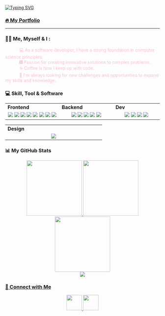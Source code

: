 <a href="https://git.io/typing-svg"><img src="https://readme-typing-svg.demolab.com?font=Fira+Code&size=20&pause=1000&background=000000&center=true&vCenter=true&width=800&lines=Hello👋+I'm+Fulya.;🌱I'm+a+Junior+Software+Developer!" alt="Typing SVG" /></a>
<br />
### [🔥 My Portfolio](https://fulyaertay.netlify.app/)

----------------------

### :woman_technologist: Me, Myself & I :

&emsp;&emsp;&emsp;<font color="pink"> 💻 As a software developer, I have a strong foundation in computer science principles. </font> </br>
&emsp;&emsp;&emsp;<font color="pink"> 🎆 Passion for creating innovative solutions to complex problems. </font>
</br>
&emsp;&emsp;&emsp;<font color="pink"> ☕ Coffee is how I keep up with code.</font> <br>
&emsp;&emsp;&emsp;<font color="pink"> 🌱 I'm always looking for new challenges and opportunities to expand my skills and knowledge. </font>



### 💻 Skill, Tool & Software

<div align="center" style="witdh:100%"> 
  <table>
    <tr>
      <td valign="center" width="100px"><b>Frontend<b></td>
      <td valign="center" width="100px"><b>Backend<b></td>
      <td valign="center" width="100px"><b>Dev<b></td>
    </tr>
    <tr>
      <td valign="center" align="center" width="300px">
        <img src="https://img.shields.io/badge/HTML-blue" /> 
        <img src="https://img.shields.io/badge/CSS-blue" />
        <img src="https://img.shields.io/badge/JavaScript-blue" /> 
        <img src="https://img.shields.io/badge/TypeScript-blue" />
        <img src="https://img.shields.io/badge/React-blue" /> 
        <img src="https://img.shields.io/badge/Bootstrap-blue" /> 
        <img src="https://img.shields.io/badge/Tailwind-blue" /> 
        <img src="https://img.shields.io/badge/Next-blue" /> 
      </td>      
      <td valign="center" align="center" width="300px">
        <img src="https://img.shields.io/badge/Django-blue" /> 
        <img src="https://img.shields.io/badge/Python-blue" />     
        <img src="https://img.shields.io/badge/Pandas-blue" /> 
        <img src="https://img.shields.io/badge/Numpy-blue" /> 
        <img src="https://img.shields.io/badge/Node.js-blue" /> 
      </td>
      <td valign="center" align="center" width="300px">
        <img src="https://img.shields.io/badge/CI/CD-blue" /> 
        <img src="https://img.shields.io/badge/MySQL-blue" /> 
        <img src="https://img.shields.io/badge/NoSQL-blue" /> 
        <img src="https://img.shields.io/badge/MongoDB-blue" /> 
      </td>
    </tr>
  </table>
  
 <table>
    <tr>
      <td valign="center" width="100px"><b>Design<b></td>
    </tr>
    <tr>
     <td valign="center" align="center" width="300px">
       <img src="https://img.shields.io/badge/Figma-blue" /> 
      </td>
    </tr>
  </table>
</div>



### 📊 My GitHub Stats


<div align="center">
  <a href="https://github.com/fulyaertay">
  <img height="180em" src="https://github-readme-stats.vercel.app/api?username=fulyaertay&theme=nightowl&hide_border=true&include_all_commits=false&count_private=true"/>
    <img height="180em" src="https://github-readme-streak-stats.herokuapp.com/?user=fulyaertay&theme=nightowl&hide_border=true" />
  <img height="180em" src="https://github-readme-stats.vercel.app/api/top-langs/?username=fulyaertay&theme=nightowl&hide_border=true&include_all_commits=false&count_private=true&layout=compact"/>
</div>


<div align="center">
  <img src="https://komarev.com/ghpvc/?username=fulyaertay&&style=flat-square" align="center" />
 </div>
     
### 💬 Connect with Me  
<p align="center">
<a href="https://www.linkedin.com/mwlite/in/fulya-ertay-40a593156">
  <img height="50" src="https://user-images.githubusercontent.com/46517096/166973395-19676cd8-f8ec-4abf-83ff-da8243505b82.png"/>
</a>
 <a href="https://www.github.com/fulyaertay" target="_blank" rel="noreferrer"><img src="https://raw.githubusercontent.com/danielcranney/readme-generator/main/public/icons/socials/github.svg" height="50" /></a> 
</p>  
  

<br/>  
